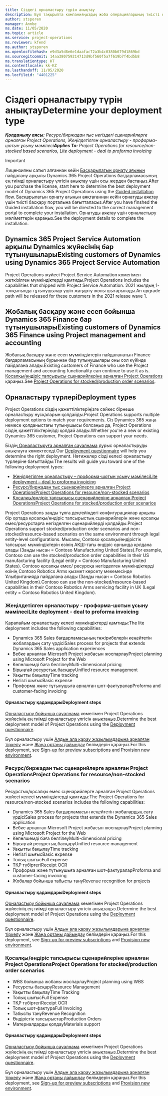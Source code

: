 ```yaml
---
title: Сіздегі орналастыру түрін анықтау
description: Бұл тақырыпта компанияңыздың жоба операцияларының тиісті орналастыру түрін анықтауға көмектесу үшін ақпарат береді.
author: stsporen
manager: Annbe
ms.date: 11/05/2020
ms.topic: article
ms.service: project-operations
ms.reviewer: kfend
ms.author: stsporen
ms.openlocfilehash: e9d3a5d8e6e1daafac72a3b4c0380b679d1869bd
ms.sourcegitcommit: 14aa380759214713d9bf560f5a7f619b7f4bd5b8
ms.translationtype: HT
ms.contentlocale: kk-KZ
ms.lasthandoff: 11/05/2020
ms.locfileid: "4401225"
---
```

# <a name="determine-your-deployment-type"></a><span data-ttu-id="ed99a-103">Сіздегі орналастыру түрін анықтау</span><span class="sxs-lookup"><span data-stu-id="ed99a-103">Determine your deployment type</span></span>

<span data-ttu-id="ed99a-104">_**Қолданылу аясы:** Ресурс/биржадан тыс негіздегі сценарийлерге арналған Project Operations, Жеңілдетілген орналастыру - проформа-шотын ұсыну мәмілесі_</span><span class="sxs-lookup"><span data-stu-id="ed99a-104">_**Applies To:** Project Operations for resource/non-stocked based scenarios, Lite deployment - deal to proforma invoicing_</span></span>

> [!IMPORTANT]
> <span data-ttu-id="ed99a-105">Лицензияны сатып алғаннан кейін [Басқарылатын орнату ағынын](https://aka.ms/provisionprojectoperations) пайдалану арқылы Dynamics 365 Project Operations бағдарламасының ең тиімді орналастыру үлгісін анықтау үшін осы жерден бастаңыз.</span><span class="sxs-lookup"><span data-stu-id="ed99a-105">After you purchase the license, start here to determine the best deployment model of Dynamics 365 Project Operations using the [Guided installation flow](https://aka.ms/provisionprojectoperations).</span></span>
> <span data-ttu-id="ed99a-106">Басқарылатын орнату ағынын аяқтағаннан кейін орнатуды аяқтау үшін тиісті басқару порталына бағытталасыз.</span><span class="sxs-lookup"><span data-stu-id="ed99a-106">After you have finshed the Guided installation flow, you will be directed to the correct management portal to complete your installation.</span></span> <span data-ttu-id="ed99a-107">Орнатуды аяқтау үшін орналастыру мәліметтерін қараңыз.</span><span class="sxs-lookup"><span data-stu-id="ed99a-107">See the deployment details to complete the installation.</span></span>


## <a name="existing-customers-of-dynamics-using-dynamics-365-project-service-automation"></a><span data-ttu-id="ed99a-108">Dynamics 365 Project Service Automation арқылы Dynamics жүйесінің бар тұтынушылары</span><span class="sxs-lookup"><span data-stu-id="ed99a-108">Existing customers of Dynamics using Dynamics 365 Project Service Automation</span></span>
<span data-ttu-id="ed99a-109">Project Operations жүйесі Project Service Automation көмегімен жеткізілген мүмкіндіктерді қамтиды.</span><span class="sxs-lookup"><span data-stu-id="ed99a-109">Project Operations includes the capabilities that shipped with Project Service Automation.</span></span> <span data-ttu-id="ed99a-110">2021 жылдың 1-толқынында тұтынушылар үшін жаңарту жолы шығарылады.</span><span class="sxs-lookup"><span data-stu-id="ed99a-110">An upgrade path will be released for these customers in the 2021 release wave 1.</span></span>

## <a name="existing-customers-of-dynamics-365-finance-using-project-management-and-accounting"></a><span data-ttu-id="ed99a-111">Жобалық басқару және есеп бойынша Dynamics 365 Finance бар тұтынушылары</span><span class="sxs-lookup"><span data-stu-id="ed99a-111">Existing customers of Dynamics 365 Finance using Project management and accounting</span></span> 

<span data-ttu-id="ed99a-112">Жобалық басқару және есеп мүмкіндіктерін пайдаланатын Finance бағдарламасының бұрыннан бар тұтынушылары оны сол күйінде пайдалана алады.</span><span class="sxs-lookup"><span data-stu-id="ed99a-112">Existing customers of Finance who use the Project management and accounting functionality can continue to use it as is.</span></span> <span data-ttu-id="ed99a-113">[Қосалқы/өндіріс тапсырысы сценарийлеріне арналған Project Operations](#pma) қараңыз.</span><span class="sxs-lookup"><span data-stu-id="ed99a-113">See [Project Operations for stocked/production order scenarios](#pma).</span></span>


## <a name="deployment-types"></a><span data-ttu-id="ed99a-114">Орналастыру түрлері</span><span class="sxs-lookup"><span data-stu-id="ed99a-114">Deployment types</span></span>
<span data-ttu-id="ed99a-115">Project Operations сіздің қажеттіліктеріңізге сәйкес бірнеше орналастыру нұсқаларын қолдайды.</span><span class="sxs-lookup"><span data-stu-id="ed99a-115">Project Operations supports multiple deployment options to match your requirements.</span></span> <span data-ttu-id="ed99a-116">Сіз Dynamics 365 жаңа немесе қолданыстағы тұтынушысы болсаңыз да, Project Operations сіздің қажеттіліктеріңізді қолдай алады.</span><span class="sxs-lookup"><span data-stu-id="ed99a-116">Whether you're a new or existing Dynamics 365 customer, Project Operations can support your needs.</span></span>

<span data-ttu-id="ed99a-117">Біздің[ Орналастыруға арналған сауалнама](https://aka.ms/provisionprojectoperations) дұрыс орналастыруды анықтауға көмектеседі.</span><span class="sxs-lookup"><span data-stu-id="ed99a-117">Our [Deployment questionnaire](https://aka.ms/provisionprojectoperations) will help you determine the right deployment.</span></span> <span data-ttu-id="ed99a-118">Нәтижелер сізді келесі орналастыру түрлеріне бағыттайды:</span><span class="sxs-lookup"><span data-stu-id="ed99a-118">The results will guide you toward one of the following deployment types:</span></span>

- [<span data-ttu-id="ed99a-119">Жеңілдетілген орналастыру – проформа-шотын ұсыну мәмілесі</span><span class="sxs-lookup"><span data-stu-id="ed99a-119">Lite deployment – deal to proforma invoicing</span></span>](#lite)
- [<span data-ttu-id="ed99a-120">Ресурс/биржадан тыс сценарийлерге арналған Project Operations</span><span class="sxs-lookup"><span data-stu-id="ed99a-120">Project Operations for resource/non-stocked scenarios</span></span>](#integrated)
- [<span data-ttu-id="ed99a-121">Қосалқы/өндіріс тапсырысы сценарийлеріне арналған Project Operations</span><span class="sxs-lookup"><span data-stu-id="ed99a-121">Project Operations for stocked/production order scenarios</span></span>](#pma)

<span data-ttu-id="ed99a-122">Project Operations заңды тұлға деңгейіндегі конфигурациялар арқылы бір ортада қосалқы/өндіріс тапсырыстың сценарийлерін және қосалқы емес/ресурстарға негізделген сценарийлерді қолдайды.</span><span class="sxs-lookup"><span data-stu-id="ed99a-122">Project Operations support stocked/production order scenarios and non-stocked/resource-based scenarios on the same environment through legal entity-level configurations.</span></span> <span data-ttu-id="ed99a-123">Мысалы, Contoso қосалқы/өндірістік тапсырыс мүмкіндіктерін өзінің АҚШ-тағы өндіріс орнында қолдана алады (Заңды нысан = Contoso Manufacturing United States).</span><span class="sxs-lookup"><span data-stu-id="ed99a-123">For example, Contoso can use the stocked/production order capabilities in their US manufacturing facility (Legal entity = Contoso Manufacturing United States).</span></span> <span data-ttu-id="ed99a-124">Contoso қосалқы емес/ ресурсқа негізделген мүмкіндіктерді өзінің Contoso Robotics Arms қызмет көрсету мекемесінде Ұлыбританияда пайдалана алады (Заңды нысан = Contoso Robotics United Kingdom).</span><span class="sxs-lookup"><span data-stu-id="ed99a-124">Contoso can use the non-stocked/resource-based capabilities in their Contoso Robotics Arms servicing facility in UK (Legal entity = Contoso Robotics United Kingdom).</span></span>

### <a name="lite-deployment---deal-to-proforma-invoicing"></a><a  name="lite"></a><span data-ttu-id="ed99a-125">Жеңілдетілген орналастыру - проформа-шотын ұсыну мәмілесі</span><span class="sxs-lookup"><span data-stu-id="ed99a-125">Lite deployment - deal to proforma invoicing</span></span>

<span data-ttu-id="ed99a-126">Қарапайым орналастыру келесі мүмкіндіктерді қамтиды:</span><span class="sxs-lookup"><span data-stu-id="ed99a-126">The lite deployment includes the following capabilities:</span></span>

- <span data-ttu-id="ed99a-127">Dynamics 365 Sales бағдарламасының тәжірибелерін кеңейтетін жобалардың сату үрдісі</span><span class="sxs-lookup"><span data-stu-id="ed99a-127">Sales process for projects that extends Dynamics 365 Sales application experiences</span></span>
- <span data-ttu-id="ed99a-128">Вебке арналған Microsoft Project жобасын жоспарлау</span><span class="sxs-lookup"><span data-stu-id="ed99a-128">Project planning using Microsoft Project for the Web</span></span>
- <span data-ttu-id="ed99a-129">Көпөлшемді баға белгілеу</span><span class="sxs-lookup"><span data-stu-id="ed99a-129">Multi-dimensional pricing</span></span>
- <span data-ttu-id="ed99a-130">Бірыңғай ресурстық басқару</span><span class="sxs-lookup"><span data-stu-id="ed99a-130">Unified resource management</span></span>
- <span data-ttu-id="ed99a-131">Уақытты бақылау</span><span class="sxs-lookup"><span data-stu-id="ed99a-131">Time tracking</span></span>
- <span data-ttu-id="ed99a-132">Негізгі шығыс</span><span class="sxs-lookup"><span data-stu-id="ed99a-132">Basic expense</span></span>
- <span data-ttu-id="ed99a-133">Проформа және тұтынушыға арналған шот-фактуралар</span><span class="sxs-lookup"><span data-stu-id="ed99a-133">Proforma and customer-facing invoicing</span></span> 

#### <a name="deployment-steps"></a><span data-ttu-id="ed99a-134">Орналастыру қадамдары</span><span class="sxs-lookup"><span data-stu-id="ed99a-134">Deployment steps</span></span>
<span data-ttu-id="ed99a-135">[Орналастыру бойынша сауалнама](https://aka.ms/provisionprojectoperations) көмегімен Project Operations жүйесінің ең тиімді орналастыру үлгісін анықтаңыз.</span><span class="sxs-lookup"><span data-stu-id="ed99a-135">Determine the best deployment model of Project Operations using the [Deployment questionnaire](https://aka.ms/provisionprojectoperations).</span></span>

<span data-ttu-id="ed99a-136">Бұл орналастыру үшін [Алдын ала қарау жазылымдарына арналған тіркелу](lite-preview-subscription-sign-up.md) және [Жаңа ортаны дайындау](lite-deployment.md) бөлімдерін қараңыз.</span><span class="sxs-lookup"><span data-stu-id="ed99a-136">For this deployment, see [Sign-up for preview subscriptions](lite-preview-subscription-sign-up.md) and [Provision new environment](lite-deployment.md).</span></span> 


### <a name="project-operations-for-resourcenon-stocked-scenarios"></a><a name="integrated"></a><span data-ttu-id="ed99a-137">Ресурс/биржадан тыс сценарийлерге арналған Project Operations</span><span class="sxs-lookup"><span data-stu-id="ed99a-137">Project Operations for resource/non-stocked scenarios</span></span>
<span data-ttu-id="ed99a-138">Ресурстық/қосалқы емес сценарийлерге арналған Project Operations жүйесі келесі мүмкіндіктерді қамтиды:</span><span class="sxs-lookup"><span data-stu-id="ed99a-138">The Project Operations for resource/non-stocked scenarios includes the following capabilities:</span></span>
 
- <span data-ttu-id="ed99a-139">Dynamics 365 Sales бағдарламасын кеңейтетін жобалардың сату үрдісі</span><span class="sxs-lookup"><span data-stu-id="ed99a-139">Sales process for projects that extends the Dynamics 365 Sales application</span></span>
- <span data-ttu-id="ed99a-140">Вебке арналған Microsoft Project жобасын жоспарлау</span><span class="sxs-lookup"><span data-stu-id="ed99a-140">Project planning using Microsoft Project for the Web</span></span>
- <span data-ttu-id="ed99a-141">Көпөлшемді баға белгілеу</span><span class="sxs-lookup"><span data-stu-id="ed99a-141">Multi-dimensional pricing</span></span>
- <span data-ttu-id="ed99a-142">Бірыңғай ресурстық басқару</span><span class="sxs-lookup"><span data-stu-id="ed99a-142">Unified resource management</span></span>
- <span data-ttu-id="ed99a-143">Уақытты бақылау</span><span class="sxs-lookup"><span data-stu-id="ed99a-143">Time tracking</span></span>
- <span data-ttu-id="ed99a-144">Негізгі шығыс</span><span class="sxs-lookup"><span data-stu-id="ed99a-144">Basic expense</span></span>
- <span data-ttu-id="ed99a-145">Толық шығыс</span><span class="sxs-lookup"><span data-stu-id="ed99a-145">Full expense</span></span>
- <span data-ttu-id="ed99a-146">ТҚР түбіртегі</span><span class="sxs-lookup"><span data-stu-id="ed99a-146">Receipt OCR</span></span>
- <span data-ttu-id="ed99a-147">Проформа және тұтынушыға арналған шот-фактуралар</span><span class="sxs-lookup"><span data-stu-id="ed99a-147">Proforma and customer-facing invoicing</span></span> 
- <span data-ttu-id="ed99a-148">Жобалар бойынша табысты тану</span><span class="sxs-lookup"><span data-stu-id="ed99a-148">Revenue recognition for projects</span></span>

#### <a name="deployment-steps"></a><span data-ttu-id="ed99a-149">Орналастыру қадамдары</span><span class="sxs-lookup"><span data-stu-id="ed99a-149">Deployment steps</span></span>
<span data-ttu-id="ed99a-150">[Орналастыру бойынша сауалнама](https://aka.ms/provisionprojectoperations) көмегімен Project Operations жүйесінің ең тиімді орналастыру үлгісін анықтаңыз.</span><span class="sxs-lookup"><span data-stu-id="ed99a-150">Determine the best deployment model of Project Operations using the [Deployment questionnaire](https://aka.ms/provisionprojectoperations).</span></span>

<span data-ttu-id="ed99a-151">Бұл орналастыру үшін [Алдын ала қарау жазылымдарына арналған тіркелу](resource-sign-up-preview-subscription.md) және [Жаңа ортаны дайындау](resource-provision-new-environment.md) бөлімдерін қараңыз.</span><span class="sxs-lookup"><span data-stu-id="ed99a-151">For this deployment, see [Sign-up for preview subscriptions](resource-sign-up-preview-subscription.md) and [Provision new environment](resource-provision-new-environment.md).</span></span> 


### <a name="project-operations-for-stockedproduction-order-scenarios"></a><a name="pma"></a><span data-ttu-id="ed99a-152">Қосалқы/өндіріс тапсырысы сценарийлеріне арналған Project Operations</span><span class="sxs-lookup"><span data-stu-id="ed99a-152">Project Operations for stocked/production order scenarios</span></span>

- <span data-ttu-id="ed99a-153">WBS бойынша жобаны жоспарлау</span><span class="sxs-lookup"><span data-stu-id="ed99a-153">Project planning using WBS</span></span>
- <span data-ttu-id="ed99a-154">Ресурсты басқару</span><span class="sxs-lookup"><span data-stu-id="ed99a-154">Resource Management</span></span>
- <span data-ttu-id="ed99a-155">Уақытты бақылау</span><span class="sxs-lookup"><span data-stu-id="ed99a-155">Time Tracking</span></span>
- <span data-ttu-id="ed99a-156">Толық шығыс</span><span class="sxs-lookup"><span data-stu-id="ed99a-156">Full Expense</span></span>
- <span data-ttu-id="ed99a-157">ТҚР түбіртегі</span><span class="sxs-lookup"><span data-stu-id="ed99a-157">Receipt OCR</span></span>
- <span data-ttu-id="ed99a-158">Толық шот-фактура</span><span class="sxs-lookup"><span data-stu-id="ed99a-158">Full Invoicing</span></span>
- <span data-ttu-id="ed99a-159">Табысты тану</span><span class="sxs-lookup"><span data-stu-id="ed99a-159">Revenue Recognition</span></span>
- <span data-ttu-id="ed99a-160">Өндірістік тапсырыстар</span><span class="sxs-lookup"><span data-stu-id="ed99a-160">Production Orders</span></span>
- <span data-ttu-id="ed99a-161">Материалдарды қолдау</span><span class="sxs-lookup"><span data-stu-id="ed99a-161">Materials support</span></span>

#### <a name="deployment-steps"></a><span data-ttu-id="ed99a-162">Орналастыру қадамдары</span><span class="sxs-lookup"><span data-stu-id="ed99a-162">Deployment steps</span></span>
<span data-ttu-id="ed99a-163">[Орналастыру бойынша сауалнама](https://aka.ms/provisionprojectoperations) көмегімен Project Operations жүйесінің ең тиімді орналастыру үлгісін анықтаңыз.</span><span class="sxs-lookup"><span data-stu-id="ed99a-163">Determine the best deployment model of Project Operations using the [Deployment questionnaire](https://aka.ms/provisionprojectoperations).</span></span>

<span data-ttu-id="ed99a-164">Бұл орналастыру үшін [Алдын ала қарау жазылымдарына арналған тіркелу](https://docs.microsoft.com/dynamics365/fin-ops-core/dev-itpro/dev-tools/sign-up-preview-subscription?toc=/dynamics365/finance/toc.json) және [Жаңа ортаны дайындау](https://docs.microsoft.com/dynamics365/fin-ops-core/dev-itpro/deployment/deploy-demo-environment?toc=/dynamics365/finance/toc.json) бөлімдерін қараңыз.</span><span class="sxs-lookup"><span data-stu-id="ed99a-164">For this deployment, see [Sign-up for preview subscriptions](https://docs.microsoft.com/dynamics365/fin-ops-core/dev-itpro/dev-tools/sign-up-preview-subscription?toc=/dynamics365/finance/toc.json) and [Provision new environment](https://docs.microsoft.com/dynamics365/fin-ops-core/dev-itpro/deployment/deploy-demo-environment?toc=/dynamics365/finance/toc.json).</span></span> 

